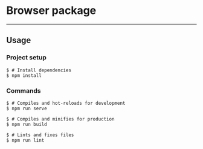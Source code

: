 # Browser package

---

## Usage

### Project setup

```console
$ # Install dependencies
$ npm install
```

### Commands

```console
$ # Compiles and hot-reloads for development
$ npm run serve

$ # Compiles and minifies for production
$ npm run build

$ # Lints and fixes files
$ npm run lint
```

